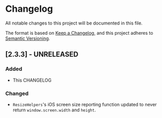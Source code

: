 # Changelog
All notable changes to this project will be documented in this file.

The format is based on [Keep a Changelog](https://keepachangelog.com/en/1.0.0/),
and this project adheres to [Semantic Versioning](https://semver.org/spec/v2.0.0.html).

## [2.3.3] - UNRELEASED
### Added
- This CHANGELOG
### Changed
- `ResizeHelpers`'s iOS screen size reporting function updated to never return `window.screen.width` and `height`.

